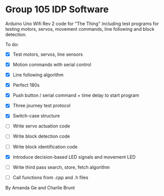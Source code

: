 # Group 105 IDP Software

Arduino Uno Wifi Rev 2 code for "The Thing" including test programs for testing motors, servos, movement commands, line following and block detection.

To do:
- [x] Test motors, servos, line sensors
- [x] Motion commands with serial control
- [x] Line following algorithm
- [x] Perfect 180s
- [x] Push button / serial command + time delay to start program
- [x] Three journey test protocol
- [x] Switch-case structure
- [ ] Write servo actuation code
- [ ] Write block detection code
- [ ] Write block identification code

- [x] Introduce decision-based LED signals and movement LED
- [ ] Write third pass search, store, fetch algorithm
- [ ] Call functions from .cpp and .h files

By Amanda Ge and Charlie Brunt

